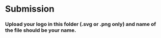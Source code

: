 # Submission
### Upload your logo in this folder (.svg or .png only) and name of the file should be your name.
